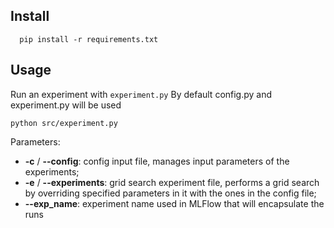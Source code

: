 ## Install

      pip install -r requirements.txt

## Usage
Run an experiment with `experiment.py`
By default config.py and experiment.py will be used

    python src/experiment.py

Parameters:
- **-c** / **--config**: config input file, manages input parameters of the experiments;
- **-e** / **--experiments**: grid search experiment file, performs a grid search by overriding specified parameters in it with the ones in the config file;
- **--exp_name**:  experiment name used in MLFlow that will encapsulate the runs 


